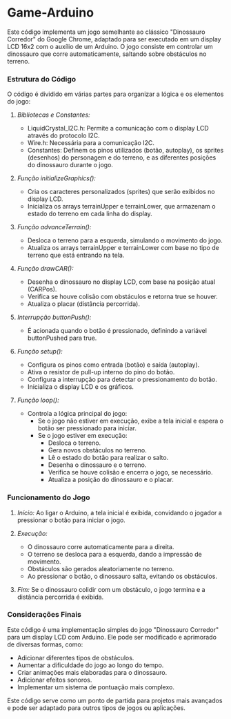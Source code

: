 # Game-Arduino

Este código implementa um jogo semelhante ao clássico "Dinossauro Corredor" do Google Chrome, adaptado para ser executado em um display LCD 16x2 com o auxílio de um Arduino. O jogo consiste em controlar um dinossauro que corre automaticamente, saltando sobre obstáculos no terreno.

### Estrutura do Código

O código é dividido em várias partes para organizar a lógica e os elementos do jogo:

1. *Bibliotecas e Constantes:*
   - LiquidCrystal_I2C.h: Permite a comunicação com o display LCD através do protocolo I2C.
   - Wire.h: Necessária para a comunicação I2C.
   - Constantes: Definem os pinos utilizados (botão, autoplay), os sprites (desenhos) do personagem e do terreno, e as diferentes posições do dinossauro durante o jogo.

2. *Função initializeGraphics():*
   - Cria os caracteres personalizados (sprites) que serão exibidos no display LCD.
   - Inicializa os arrays terrainUpper e terrainLower, que armazenam o estado do terreno em cada linha do display.

3. *Função advanceTerrain():*
   - Desloca o terreno para a esquerda, simulando o movimento do jogo.
   - Atualiza os arrays terrainUpper e terrainLower com base no tipo de terreno que está entrando na tela.

4. *Função drawCAR():*
   - Desenha o dinossauro no display LCD, com base na posição atual (CARPos).
   - Verifica se houve colisão com obstáculos e retorna true se houver.
   - Atualiza o placar (distância percorrida).

5. *Interrupção buttonPush():*
   - É acionada quando o botão é pressionado, definindo a variável buttonPushed para true.

6. *Função setup():*
   - Configura os pinos como entrada (botão) e saída (autoplay).
   - Ativa o resistor de pull-up interno do pino do botão.
   - Configura a interrupção para detectar o pressionamento do botão.
   - Inicializa o display LCD e os gráficos.

7. *Função loop():*
   - Controla a lógica principal do jogo:
     - Se o jogo não estiver em execução, exibe a tela inicial e espera o botão ser pressionado para iniciar.
     - Se o jogo estiver em execução:
       - Desloca o terreno.
       - Gera novos obstáculos no terreno.
       - Lê o estado do botão para realizar o salto.
       - Desenha o dinossauro e o terreno.
       - Verifica se houve colisão e encerra o jogo, se necessário.
       - Atualiza a posição do dinossauro e o placar.

### Funcionamento do Jogo

1. *Início:* Ao ligar o Arduino, a tela inicial é exibida, convidando o jogador a pressionar o botão para iniciar o jogo.

2. *Execução:*
   - O dinossauro corre automaticamente para a direita.
   - O terreno se desloca para a esquerda, dando a impressão de movimento.
   - Obstáculos são gerados aleatoriamente no terreno.
   - Ao pressionar o botão, o dinossauro salta, evitando os obstáculos.

3. *Fim:* Se o dinossauro colidir com um obstáculo, o jogo termina e a distância percorrida é exibida.

### Considerações Finais

Este código é uma implementação simples do jogo "Dinossauro Corredor" para um display LCD com Arduino. Ele pode ser modificado e aprimorado de diversas formas, como:

- Adicionar diferentes tipos de obstáculos.
- Aumentar a dificuldade do jogo ao longo do tempo.
- Criar animações mais elaboradas para o dinossauro.
- Adicionar efeitos sonoros.
- Implementar um sistema de pontuação mais complexo.

Este código serve como um ponto de partida para projetos mais avançados e pode ser adaptado para outros tipos de jogos ou aplicações.

